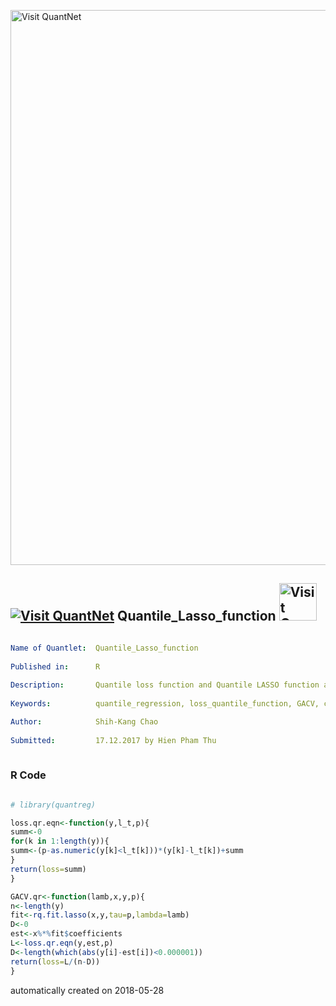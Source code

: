 [<img src="https://github.com/QuantLet/Styleguide-and-FAQ/blob/master/pictures/banner.png" width="888" alt="Visit QuantNet">](http://quantlet.de/)

## [<img src="https://github.com/QuantLet/Styleguide-and-FAQ/blob/master/pictures/qloqo.png" alt="Visit QuantNet">](http://quantlet.de/) **Quantile_Lasso_function** [<img src="https://github.com/QuantLet/Styleguide-and-FAQ/blob/master/pictures/QN2.png" width="60" alt="Visit QuantNet 2.0">](http://quantlet.de/)

```yaml

Name of Quantlet:  Quantile_Lasso_function
 
Published in:      R 
  
Description:       Quantile loss function and Quantile LASSO function applying generalized approximate cross validation (GACV)
 
Keywords:          quantile_regression, loss_quantile_function, GACV, cross_validation, LASSO, 

Author:            Shih-Kang Chao
  
Submitted:         17.12.2017 by Hien Pham Thu
  


```

### R Code
```r

# library(quantreg)

loss.qr.eqn<-function(y,l_t,p){
summ<-0
for(k in 1:length(y)){
summ<-(p-as.numeric(y[k]<l_t[k]))*(y[k]-l_t[k])+summ
}
return(loss=summ)
}

GACV.qr<-function(lamb,x,y,p){
n<-length(y)
fit<-rq.fit.lasso(x,y,tau=p,lambda=lamb)
D<-0
est<-x%*%fit$coefficients
L<-loss.qr.eqn(y,est,p)
D<-length(which(abs(y[i]-est[i])<0.000001))
return(loss=L/(n-D))
}

```

automatically created on 2018-05-28